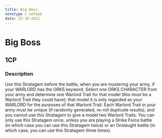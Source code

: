 ```yaml
---
title: Big Boss
notetype : nofeed
date: 23-10-2021
---
```


# Big Boss
## 1CP
### Description

Use this Stratagem before the battle, when you are mustering your army, if your WARLORD has the ORKS keyword. Select one ORKS CHARACTER from your army and determine one Warlord Trait for that model (this must be a Warlord Trait they could have); that model it is only regarded as your WARLORD for the purposes of that Warlord Trait. Each Warlord Trait in your army must be unique (if randomly generated, re-roll duplicate results), and you cannot use this Stratagem to give a model two Warlord Traits. You can only use this Stratagem once, unless you are playing a Strike Force battle (in which case you can use this Stratagem twice) or an Onslaught battle (in which case, you can use this Stratagem three times).